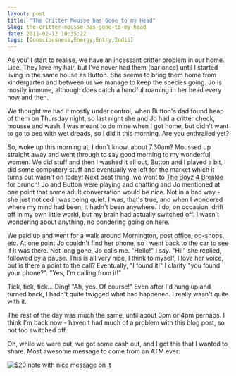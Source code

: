 ```yaml
---
layout: post
title: "The Critter Mousse has Gone to my Head"
Slug: the-critter-mousse-has-gone-to-my-head
date: 2011-02-12 10:35:22
tags: [Consciousness,Energy,Entry,Indii]
---
```

As you'll start to realise, we have an incessant critter problem in our home. Lice. They love my hair, but I've never had them (bar once) until I started living in the same house as Button. She seems to bring them home from kindergarten and between us we manage to keep the species going. Jo is mostly immune, although does catch a handful roaming in her head every now and then.

We thought we had it mostly under control, when Button's dad found heap of them on Thursday night, so last night she and Jo had a critter check, mousse and wash. I was meant to do mine when I got home, but didn't want to go to bed with wet dreads, so I did it this morning. Are you enthralled yet?

So, woke up this morning at, I don't know, about 7.30am? Moussed up straight away and went through to say good morning to my wonderful women. We did stuff and then I washed it all out, Button and I played a bit, I did some computery stuff and eventually we left for the market which it turns out wasn't on today! Next best thing, we went to [The Boyz 4 Breakie](http://www.theboyz4breakie.com.au/) for brunch! Jo and Button were playing and chatting and Jo mentioned at one point that some adult conversation would be nice. Not in a bad way - she just noticed I was being quiet. I was, that's true, and when I wondered where my mind had been, it hadn't been anywhere. I do, on occasion, drift off in my own little world, but my brain had actually switched off. I wasn't wondering about anything, no pondering going on here.

We paid up and went for a walk around Mornington, post office, op-shops, etc. At one point Jo couldn't find her phone, so I went back to the car to see if it was there. Not long gone, Jo calls me. "Hello!" I say. "Hi!" she replied, followed by a pause. This is all very nice, I think to myself, I love her voice, but is there a point to the call? Eventually, "I found it!" I clarify "you found your phone?". "Yes, I'm calling from it!"

Tick, tick, tick... Ding! "Ah, yes. Of course!" Even after I'd hung up and turned back, I hadn't quite twigged what had happened. I really wasn't quite with it.

The rest of the day was much the same, until about 3pm or 4pm perhaps. I think I'm back now - haven't had much of a problem with this blog post, so not too switched off.

Oh, while we were out, we got some cash out, and I got this that I wanted to share. Most awesome message to come from an ATM ever:

[![](/wp-content/uploads/2011/02/2011-02-12-1024x520.jpg "$20 note with nice message on it")](https://bendechrai.com/wp-content/uploads/2011/02/2011-02-12.jpg)
